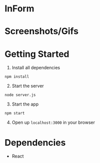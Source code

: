 # InForm

# Screenshots/Gifs

# Getting Started
1. Install all dependencies
  ``` 
  npm install 
  ```
2. Start the server
```
node server.js
```
3. Start the app
```
npm start
```
4. Open up `localhost:3000` in your browser

# Dependencies
* React


